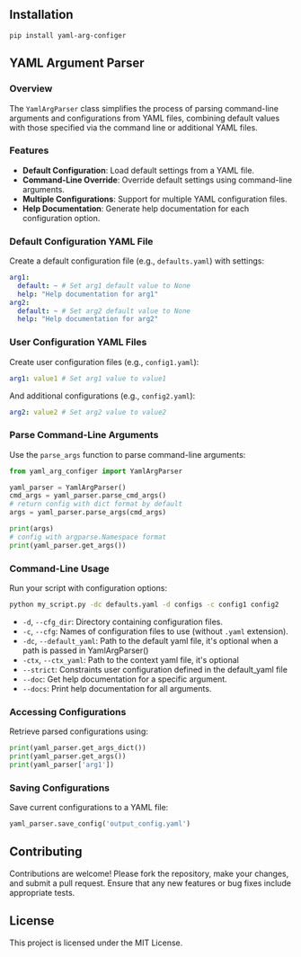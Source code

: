 ## Installation

```
pip install yaml-arg-configer
```

## YAML Argument Parser

### Overview

The `YamlArgParser` class simplifies the process of parsing command-line arguments and configurations from YAML files, combining default values with those specified via the command line or additional YAML files.

### Features

- **Default Configuration**: Load default settings from a YAML file.
- **Command-Line Override**: Override default settings using command-line arguments.
- **Multiple Configurations**: Support for multiple YAML configuration files.
- **Help Documentation**: Generate help documentation for each configuration option.

### Default Configuration YAML File

Create a default configuration file (e.g., `defaults.yaml`) with settings:

```yaml
arg1:
  default: ~ # Set arg1 default value to None
  help: "Help documentation for arg1"
arg2:
  default: ~ # Set arg2 default value to None
  help: "Help documentation for arg2"
```

### User Configuration YAML Files

Create user configuration files (e.g., `config1.yaml`):

```yaml
arg1: value1 # Set arg1 value to value1
```

And additional configurations (e.g., `config2.yaml`):

```yaml
arg2: value2 # Set arg2 value to value2
```

### Parse Command-Line Arguments

Use the `parse_args` function to parse command-line arguments:

```python
from yaml_arg_configer import YamlArgParser

yaml_parser = YamlArgParser()
cmd_args = yaml_parser.parse_cmd_args()
# return config with dict format by default
args = yaml_parser.parse_args(cmd_args)

print(args)
# config with argparse.Namespace format
print(yaml_parser.get_args())
```

### Command-Line Usage

Run your script with configuration options:

```bash
python my_script.py -dc defaults.yaml -d configs -c config1 config2
```

- `-d`, `--cfg_dir`: Directory containing configuration files.
- `-c`, `--cfg`: Names of configuration files to use (without `.yaml` extension).
- `-dc`, `--default_yaml`: Path to the default yaml file, it's optional when a path is passed in YamlArgParser()
- `-ctx`, `--ctx_yaml`: Path to the context yaml file, it's optional
- `--strict`: Constraints user configuration defined in the default_yaml file
- `--doc`: Get help documentation for a specific argument.
- `--docs`: Print help documentation for all arguments.

### Accessing Configurations

Retrieve parsed configurations using:

```python
print(yaml_parser.get_args_dict())
print(yaml_parser.get_args())
print(yaml_parser['arg1'])
```

### Saving Configurations

Save current configurations to a YAML file:

```python
yaml_parser.save_config('output_config.yaml')
```

## Contributing

Contributions are welcome! Please fork the repository, make your changes, and submit a pull request. Ensure that any new features or bug fixes include appropriate tests.

## License

This project is licensed under the MIT License.